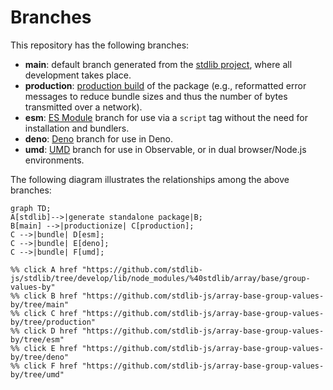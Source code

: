 <!--

@license Apache-2.0

Copyright (c) 2022 The Stdlib Authors.

Licensed under the Apache License, Version 2.0 (the "License");
you may not use this file except in compliance with the License.
You may obtain a copy of the License at

    http://www.apache.org/licenses/LICENSE-2.0

Unless required by applicable law or agreed to in writing, software
distributed under the License is distributed on an "AS IS" BASIS,
WITHOUT WARRANTIES OR CONDITIONS OF ANY KIND, either express or implied.
See the License for the specific language governing permissions and
limitations under the License.

-->

# Branches

This repository has the following branches:

-   **main**: default branch generated from the [stdlib project][stdlib-url], where all development takes place.
-   **production**: [production build][production-url] of the package (e.g., reformatted error messages to reduce bundle sizes and thus the number of bytes transmitted over a network).
-   **esm**: [ES Module][esm-url] branch for use via a `script` tag without the need for installation and bundlers.
-   **deno**: [Deno][deno-url] branch for use in Deno.
-   **umd**: [UMD][umd-url] branch for use in Observable, or in dual browser/Node.js environments.

The following diagram illustrates the relationships among the above branches:

```mermaid
graph TD;
A[stdlib]-->|generate standalone package|B;
B[main] -->|productionize| C[production];
C -->|bundle| D[esm];
C -->|bundle| E[deno];
C -->|bundle| F[umd];

%% click A href "https://github.com/stdlib-js/stdlib/tree/develop/lib/node_modules/%40stdlib/array/base/group-values-by"
%% click B href "https://github.com/stdlib-js/array-base-group-values-by/tree/main"
%% click C href "https://github.com/stdlib-js/array-base-group-values-by/tree/production"
%% click D href "https://github.com/stdlib-js/array-base-group-values-by/tree/esm"
%% click E href "https://github.com/stdlib-js/array-base-group-values-by/tree/deno"
%% click F href "https://github.com/stdlib-js/array-base-group-values-by/tree/umd"
```

[stdlib-url]: https://github.com/stdlib-js/stdlib/tree/develop/lib/node_modules/%40stdlib/array/base/group-values-by
[production-url]: https://github.com/stdlib-js/array-base-group-values-by/tree/production
[deno-url]: https://github.com/stdlib-js/array-base-group-values-by/tree/deno
[umd-url]: https://github.com/stdlib-js/array-base-group-values-by/tree/umd
[esm-url]: https://github.com/stdlib-js/array-base-group-values-by/tree/esm